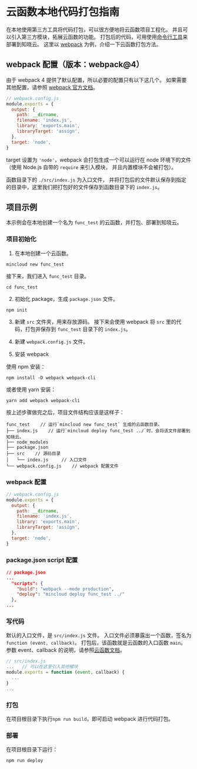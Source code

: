 # 云函数本地代码打包指南

在本地使用第三方工具将代码打包，可以很方便地将云函数项目工程化。
并且可以引入第三方模块，拓展云函数的功能。
打包后的代码，可用使用[命令行工具](./cli.md)来部署到知晓云。
这里以 [webpack](https://webpack.js.org/) 为例，介绍一下云函数打包方法。

## webpack 配置（版本：webpack@4）

由于 webpack 4 提供了默认配置，所以必要的配置只有以下这几个。
如果需要其他配置，请参照 [webpack 官方文档](https://webpack.js.org/concepts/)。

```js
// webpack.config.js
module.exports = {
  output: {
    path: __dirname,
    filename: 'index.js',
    library: 'exports.main',
    libraryTarget: 'assign',
  },
  target: 'node',
}
```

target 设置为 `'node'`，webpack 会打包生成一个可以运行在 node 环境下的文件（使用 Node.js 自带的 `require` 来引入模块，
并且内置模块不会被打包）。

函数目录下的 `./src/index.js` 为入口文件，
并将打包后的文件默认保存到指定的目录中，这里我们把打包好的文件保存到函数目录下的 `index.js`。

## 项目示例

本示例会在本地创建一个名为 `func_test` 的云函数，并打包、部署到知晓云。

### 项目初始化

1. 在本地创建一个云函数。

  ```
  mincloud new func_test
  ```

  接下来，我们进入 `func_test` 目录。

  ```
  cd func_test
  ```

2. 初始化 package，生成 `package.json` 文件。

  ```
  npm init
  ```

3. 新建 `src` 文件夹，用来存放源码。
接下来会使用 webpack 将 `src` 里的代码，打包并保存到 `func_test` 目录下的 `index.js`。

4. 新建 `webpack.config.js` 文件。

5. 安装 webpack

  使用 npm 安装：

  ```
  npm install -D webpack webpack-cli
  ```
  或者使用 yarn 安装：

  ```
  yarn add webpack webpack-cli
  ```

按上述步骤做完之后，项目文件结构应该是这样子：

```
func_test    // 运行`mincloud new func_test` 生成的云函数目录。
├── index.js    // 运行`mincloud deploy func_test ../`时，会将该文件部署到知晓云。
├── node_modules
├── package.json
├── src    // 源码目录
│   └── index.js     // 入口文件
└── webpack.config.js    // webpack 配置文件
```

### webpack 配置

```js
// webpack.config.js
module.exports = {
  output: {
    path: __dirname,
    filename: 'index.js',
    library: 'exports.main',
    libraryTarget: 'assign',
  },
  target: 'node',
}
```

### package.json script 配置

```json
// package.json
...
  "scripts": {
    "build": "webpack --mode production",
    "deploy": "mincloud deploy func_test ../"
  },
...
```

### 写代码

默认的入口文件，是 `src/index.js` 文件。
入口文件必须暴露出一个函数，签名为`function (event, callback)`。
打包后，该函数就是云函数的入口函数 `main`。
参数 event、callback 的说明，请参照[云函数文档](./node-sdk/README.md)。

```js
// src/index.js
...   // 可以在这里引入其他模块
module.exports = function (event, callback) {
  ...
}
...
```

### 打包

在项目根目录下执行`npm run build`，即可启动 webpack 进行代码打包。

### 部署

在项目根目录下运行：

```
npm run deploy
```

